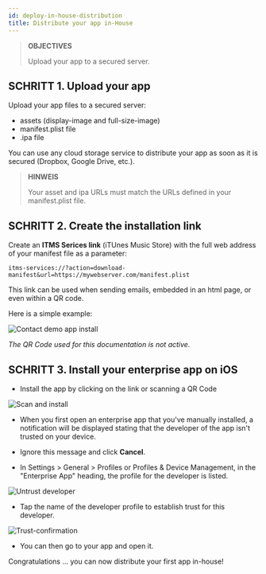 ```yaml
---
id: deploy-in-house-distribution
title: Distribute your app in-House
---
```


> **OBJECTIVES**
> 
> Upload your app to a secured server.

## SCHRITT 1. Upload your app

Upload your app files to a secured server:

* assets (display-image and full-size-image)
* manifest.plist file
* .ipa file

You can use any cloud storage service to distribute your app as soon as it is secured (Dropbox, Google Drive, etc.).

> **HINWEIS**
> 
> Your asset and ipa URLs must match the URLs defined in your manifest.plist file.


## SCHRITT 2. Create the installation link

Create an **ITMS Serices link** (iTUnes Music Store) with the full web address of your manifest file as a parameter:

```
itms-services://?action=download-manifest&url=https://mywebserver.com/manifest.plist

```

This link can be used when sending emails, embedded in an html page, or even within a QR code.

Here is a simple example:

![Contact demo app install](assets/en/deploy-in-house/Contact-demo-app-install.png)

*The QR Code used for this documentation is not active.*

## SCHRITT 3. Install your enterprise app on iOS

* Install the app by clicking on the link or scanning a QR Code

![Scan and install](assets/en/deploy-in-house/Scan-and-install.png)

* When you first open an enterprise app that you've manually installed, a notification will be displayed stating that the developer of the app isn't trusted on your device.

* Ignore this message and click **Cancel**.

* In Settings > General > Profiles or Profiles & Device Management, in the "Enterprise App" heading, the profile for the developer is listed.

![Untrust developer](assets/en/deploy-in-house/Untrust-developer.png)

* Tap the name of the developer profile to establish trust for this developer.

![Trust-confirmation](assets/en/deploy-in-house/Trust-confirmation.png)

* You can then go to your app and open it.

Congratulations ... you can now distribute your first app in-house!
